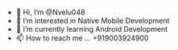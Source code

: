 - 👋 Hi, I’m @Nvelu048
- 👀 I’m interested in Native Mobile Development
- 🌱 I’m currently learning Android Development
- 📫 How to reach me ... +919003924900

<!---
Nvelu048/Nvelu048 is a ✨ special ✨ repository because its `README.md` (this file) appears on your GitHub profile.
You can click the Preview link to take a look at your changes.
--->

